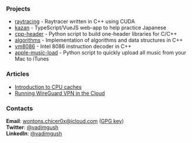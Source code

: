 ### Projects

 * [raytracing](https://github.com/vadimgush/raytracing) - Raytracer written in C++ using CUDA
 * [kazan](https://github.com/gush-labs/kazan) - TypeScript/VueJS web-app to help practice Japanese
 * [cpp-header](https://github.com/vadimgush/cpp-header) - Python script to build one-header libraries for C/C++
 * [algorithms](https://github.com/vadimgush/algorithms) - Implementation of algorithms and data structures in C++
 * [vm8086](https://github.com/vadimgush/vm8086) - Intel 8086 instruction decoder in C++
 * [apple-music-load](https://github.com/vadimgush/apple-music-load) - Python script to quickly upload all music from your Mac to iTunes

### Articles
 
 * [Introduction to CPU caches](https://vadimgush.substack.com/p/introduction-to-cpu-caches)
 * [Running WireGuard VPN in the Cloud](https://vadimgush.substack.com/p/setting-up-wireguard-vpn-on-virtual)

### Contacts

**Email**: wontons.chicer0x@icloud.com ([GPG key](public.txt))  
**Twitter**: [@vadimgush](https://twitter.com/vadimgush)  
**LinkedIn**: [@vadimgush](https://linkedin.com/in/vadimgush)  
